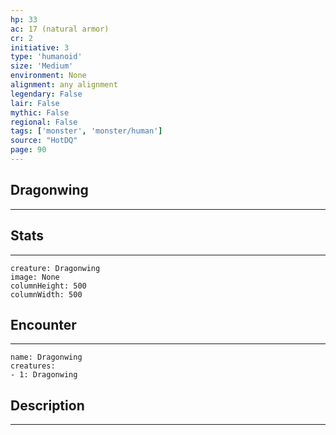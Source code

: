 ```yaml
---
hp: 33
ac: 17 (natural armor)
cr: 2
initiative: 3
type: 'humanoid'    
size: 'Medium'
environment: None
alignment: any alignment
legendary: False
lair: False
mythic: False
regional: False
tags: ['monster', 'monster/human']
source: "HotDQ"
page: 90
---
```


## Dragonwing
---



## Stats
---

```statblock
creature: Dragonwing
image: None
columnHeight: 500
columnWidth: 500
```

## Encounter
---

```encounter-table
name: Dragonwing
creatures:
- 1: Dragonwing
```

## Description
---





